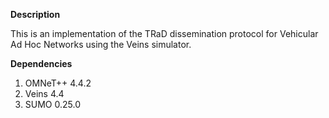 **Description**

This is an implementation of the TRaD dissemination protocol for Vehicular Ad Hoc Networks using the Veins simulator. 

**Dependencies**

1. OMNeT++ 4.4.2
2. Veins 4.4
3. SUMO 0.25.0

